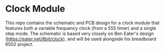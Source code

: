 # Clock Module
This repo contains the schematic and PCB design for a clock module that features both a variable frequency clock (from a 555 timer) and a single step mode. The schematic is based very closely on Ben Eater's design (https://eater.net/8bit/clock), and will be used alongside his breadboard 6502 project.
